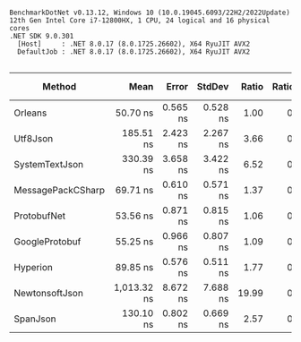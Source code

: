 ```

BenchmarkDotNet v0.13.12, Windows 10 (10.0.19045.6093/22H2/2022Update)
12th Gen Intel Core i7-12800HX, 1 CPU, 24 logical and 16 physical cores
.NET SDK 9.0.301
  [Host]     : .NET 8.0.17 (8.0.1725.26602), X64 RyuJIT AVX2
  DefaultJob : .NET 8.0.17 (8.0.1725.26602), X64 RyuJIT AVX2


```
| Method            | Mean        | Error    | StdDev   | Ratio | RatioSD | Gen0   | Allocated | Alloc Ratio |
|------------------ |------------:|---------:|---------:|------:|--------:|-------:|----------:|------------:|
| Orleans           |    50.70 ns | 0.565 ns | 0.528 ns |  1.00 |    0.00 | 0.0001 |      56 B |        1.00 |
| Utf8Json          |   185.51 ns | 2.423 ns | 2.267 ns |  3.66 |    0.06 |      - |      56 B |        1.00 |
| SystemTextJson    |   330.39 ns | 3.658 ns | 3.422 ns |  6.52 |    0.08 |      - |      56 B |        1.00 |
| MessagePackCSharp |    69.71 ns | 0.610 ns | 0.571 ns |  1.37 |    0.02 | 0.0001 |      56 B |        1.00 |
| ProtobufNet       |    53.56 ns | 0.871 ns | 0.815 ns |  1.06 |    0.02 | 0.0001 |      56 B |        1.00 |
| GoogleProtobuf    |    55.25 ns | 0.966 ns | 0.807 ns |  1.09 |    0.01 | 0.0001 |      64 B |        1.14 |
| Hyperion          |    89.85 ns | 0.576 ns | 0.511 ns |  1.77 |    0.02 | 0.0001 |      56 B |        1.00 |
| NewtonsoftJson    | 1,013.32 ns | 8.672 ns | 7.688 ns | 19.99 |    0.24 | 0.0057 |    2856 B |       51.00 |
| SpanJson          |   130.10 ns | 0.802 ns | 0.669 ns |  2.57 |    0.03 |      - |      56 B |        1.00 |
